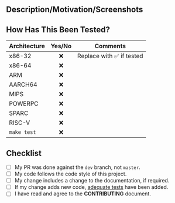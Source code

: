 
## Description/Motivation/Screenshots

<!-- Describe technically what your patch does. -->
<!-- Why is this change required? What problem does it solve? -->
<!-- Why is this patch will make a better world? -->
<!-- How does this look? Add a screenshot if you can -->


## How Has This Been Tested?

| Architecture |          Yes/No          | Comments                                  |
| ------------ | :----------------------: | ----------------------------------------- |
| x86-32       | :x:                      | Replace with :white_check_mark: if tested |
| x86-64       | :x:                      |                                           |
| ARM          | :x:                      |                                           |
| AARCH64      | :x:                      |                                           |
| MIPS         | :x:                      |                                           |
| POWERPC      | :x:                      |                                           |
| SPARC        | :x:                      |                                           |
| RISC-V       | :x:                      |                                           |
| `make test`  | :x:                      |                                           |



## Checklist

<!-- N.B.: Your patch won't be reviewed unless fulfilling the following base requirements: -->
<!--- Put an `x` in all the boxes that are complete, or that don't apply -->
- [ ] My PR was done against the `dev` branch, not `master`.
- [ ] My code follows the code style of this project.
- [ ] My change includes a change to the documentation, if required.
- [ ] If my change adds new code, [adequate tests](docs/testing.md) have been added.
- [ ] I have read and agree to the **CONTRIBUTING** document.
